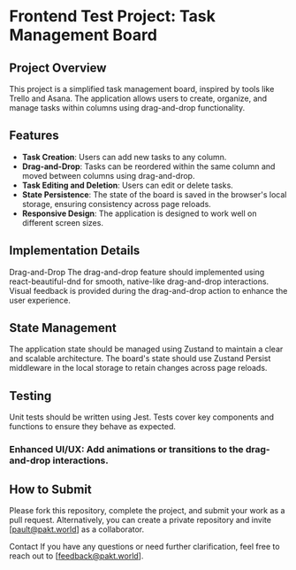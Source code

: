 # Frontend Test Project: Task Management Board

## Project Overview

This project is a simplified task management board, inspired by tools like Trello and Asana. The application allows users to create, organize, and manage tasks within columns using drag-and-drop functionality.

## Features

- **Task Creation**: Users can add new tasks to any column.
- **Drag-and-Drop**: Tasks can be reordered within the same column and moved between columns using drag-and-drop.
- **Task Editing and Deletion**: Users can edit or delete tasks.
- **State Persistence**: The state of the board is saved in the browser's local storage, ensuring consistency across page reloads.
- **Responsive Design**: The application is designed to work well on different screen sizes.

## Implementation Details
Drag-and-Drop
The drag-and-drop feature should implemented using react-beautiful-dnd for smooth, native-like drag-and-drop interactions.
Visual feedback is provided during the drag-and-drop action to enhance the user experience.

## State Management
The application state should be managed using Zustand to maintain a clear and scalable architecture.
The board's state should use Zustand Persist middleware in the local storage to retain changes across page reloads.

## Testing
Unit tests should be written using Jest.
Tests cover key components and functions to ensure they behave as expected.

### Enhanced UI/UX: Add animations or transitions to the drag-and-drop interactions.

## How to Submit
Please fork this repository, complete the project, and submit your work as a pull request. Alternatively, you can create a private repository and invite [pault@pakt.world] as a collaborator.

Contact
If you have any questions or need further clarification, feel free to reach out to [feedback@pakt.world].
